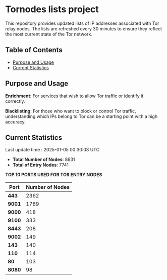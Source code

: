 # Tornodes lists project

This repository provides updated lists of IP addresses associated with Tor relay nodes. The lists are refreshed every 30 minutes to ensure they reflect the most current state of the Tor network.

## Table of Contents

- [Purpose and Usage](#purpose-and-usage)
- [Current Statistics](#current-statistics)


## Purpose and Usage

**Enrichment**: For services that wish to allow Tor traffic or identify it correctly.

**Blacklisting**: For those who want to block or control Tor traffic, understanding which IPs belong to Tor can be a starting point with a high accuracy.

## Current Statistics

Last update time : 2025-01-05 00:30:08 UTC

- **Total Number of Nodes**: 8631
- **Total of Entry Nodes**: 7741

**TOP 10 PORTS USED FOR TOR ENTRY NODES**

| **Port** | **Number of Nodes** |
|------|-----------------|
| **443**   | 2362  |
| **9001**   | 1789  |
| **9000**   | 418  |
| **9100**   | 333  |
| **8443**   | 208  |
| **9002**   | 149  |
| **143**   | 140  |
| **110**   | 114  |
| **80**   | 103  |
| **8080**   | 98  |

